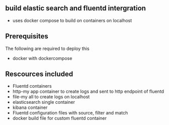 ## build elastic search and fluentd intergration
* uses docker compose to build on containers on localhost

## Prerequisites
The following are required to deploy this
* docker with dockercompose


##  Rescources included
* Fluentd containers
* http-my app container to create logs and sent to http endpoint of fluentd
* file-my all to create logs on localhost
* elasticsearch single container
* kibana container
* Fluentd configuration files with source, filter and match
* docker build file for custom fluentd container


